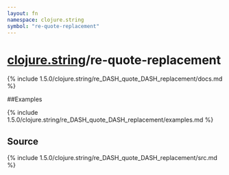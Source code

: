 ```yaml
---
layout: fn
namespace: clojure.string
symbol: "re-quote-replacement"
---
```


# [clojure.string](../)/re-quote-replacement

{% include 1.5.0/clojure.string/re_DASH_quote_DASH_replacement/docs.md %}

##Examples

{% include 1.5.0/clojure.string/re_DASH_quote_DASH_replacement/examples.md %}
## Source
{% include 1.5.0/clojure.string/re_DASH_quote_DASH_replacement/src.md %}


